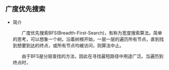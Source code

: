## 广度优先搜索

- 简介

  　　广度优先搜索BFS(Breadth-First-Search)，有称为宽度搜索算法。简单的思考，可以想象一个树。沿着树根开始，一层一层的遍历所有节点，直到找到想要到达的终点，或所有节点均被访问，则算法中止。

  　　由于BFS是分层查找的方法，因此在寻找最短路径中用途广泛。当遍历到终点时，